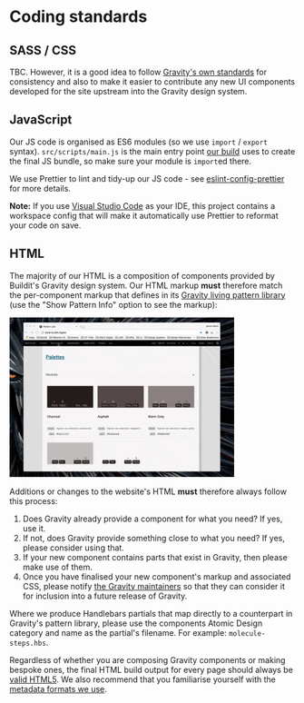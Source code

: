 # Coding standards

## SASS / CSS
TBC. However, it is a good idea to follow [Gravity's own standards](https://github.com/buildit/gravity-ui-sass/blob/develop/docs/naming-conventions.md) for consistency and also to make it easier to contribute any new UI components developed for the site upstream into the Gravity design system.

## JavaScript
Our JS code is organised as ES6 modules (so we use `import` / `export` syntax). `src/scripts/main.js` is the main entry point [our build](./build-process.md) uses to create the final JS bundle, so make sure your module is `import`ed there.

We use Prettier to lint and tidy-up our JS code - see [eslint-config-prettier](https://github.com/prettier/eslint-config-prettier) for more details.

**Note:** If you use [Visual Studio Code](https://code.visualstudio.com/) as your IDE, this project contains a workspace config that will make it automatically use Prettier to reformat your code on save.


## HTML
The majority of our HTML is a composition of components provided by Buildit's Gravity design system. Our HTML markup **must** therefore match the per-component markup that defines in its [Gravity living pattern library](http://style.buildit.digital/) (use the "Show Pattern Info" option to see the markup):

![Short video of Gravity's pattern library, showing how to navigate to a pattern, open its pattern info panel and select the "HTML" tab to see the corresponding markup](./gravity-pattern-library.gif)

Additions or changes to the website's HTML **must** therefore always follow this process:

1. Does Gravity already provide a component for what you need? If yes, use it.
1. If not, does Gravity provide something close to what you need? If yes, please consider using that.
1. If your new component contains parts that exist in Gravity, then please make use of them.
1. Once you have finalised your new component's markup and associated CSS, please notify [the Gravity maintainers](https://github.com/orgs/buildit/teams/gravity-maintainers) so that they can consider it for inclusion into a future release of Gravity.

Where we produce Handlebars partials that map directly to a counterpart in Gravity's pattern library, please use the components Atomic Design category and name as the partial's filename. For example: `molecule-steps.hbs`.

Regardless of whether you are composing Gravity components or making bespoke ones, the final HTML build output for every page should always be [valid HTML5](https://validator.w3.org/). We also recommend that you familiarise yourself with the [metadata formats we use](./metadata.md).


